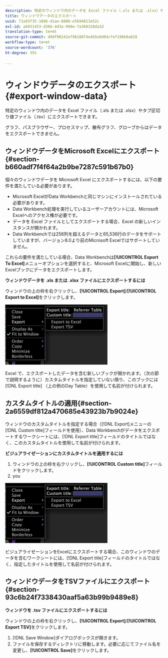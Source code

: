 ```yaml
---
description: 特定のウィンドウ内のデータを Excel ファイル（.xls または .xlsx）やタブ区切り値ファイル（.tsv）にエクスポートできます。
title: ウィンドウデータのエクスポート
uuid: 71a93f35-1096-41ae-8808-e5b94813a52c
exl-id: ab931453-d366-4d3a-990e-7a368328da2d
translation-type: tm+mt
source-git-commit: d9df90242ef96188f4e4b5e6d04cfef196b0a628
workflow-type: tm+mt
source-wordcount: '376'
ht-degree: 35%

---
```


# ウィンドウデータのエクスポート{#export-window-data}

特定のウィンドウ内のデータを Excel ファイル（.xls または .xlsx）やタブ区切り値ファイル（.tsv）にエクスポートできます。

グラフ、パスブラウザー、プロセスマップ、散布グラフ、グローブからはデータをエクスポートできません。

## ウィンドウデータをMicrosoft Excelにエクスポート{#section-b660adf7f4f64a2b9be7287c591b67b0}

個々のウィンドウデータを Microsoft Excel にエクスポートするには、以下の要件を満たしている必要があります。

* Microsoft ExcelがData Workbenchと同じマシンにインストールされている必要があります。
* Data Workbench処理を実行しているユーザーアカウントには、Microsoft Excelへのアクセス権が必要です。
* データを Excel ファイルとしてエクスポートする場合、Excel の新しいインスタンスが開かれます。
* Data Workbenchでは256列を超えるデータと65,536行のデータをサポートしていますが、バージョン8.0より前のMicrosoft Excelではサポートしていません。

これらの要件を満たしている場合、Data Workbenchは&#x200B;**[!UICONTROL Export To Excel]**&#x200B;メニューオプションを選択すると、Microsoft Excelに開始し、新しいExcelブックにデータをエクスポートします。

**ウィンドウデータを .xls または .xlsx ファイルにエクスポートするには**

ウィンドウの上の枠を右クリックし、**[!UICONTROL Export]**/**[!UICONTROL Export to Excel]**&#x200B;をクリックします。

![](assets/mnu_window_TitleBar_Export.png)

Excel で、エクスポートしたデータを含む新しいブックが開かれます。（次の節で説明するように）カスタムタイトルを指定していない限り、このブックには[!DNL Export title] （上の例のDay Table）を使用して名前が付けられます。

## カスタムタイトルの適用{#section-2a6559df812a470685e43923b7b9024e}

ウィンドウのカスタムタイトルを指定する場合（[!DNL Export]メニューの[!DNL Custom title]フィールドを使用）、Data Workbenchがデータをエクスポートするワークシートには、[!DNL Export title]フィールドのタイトルではなく、このカスタムタイトルを使用して名前が付けられます。

**ビジュアライゼーションにカスタムタイトルを適用するには**

1. ウィンドウの上の枠を右クリックし、**[!UICONTROL Custom title]**&#x200B;フィールドをクリックします。
1. you

![](assets/mnu_window_TitleBar_Export.png)

ビジュアライゼーションをExcelにエクスポートする場合、このウィンドウのデータを含むワークシートには、[!DNL Export title]フィールドのタイトルではなく、指定したタイトルを使用して名前が付けられます。

## ウィンドウデータをTSVファイルにエクスポート{#section-93c6b24f7338430aaf5a63b99b9489e8}

**ウィンドウを .tsv ファイルにエクスポートするには**

ウィンドウの上の枠を右クリックし、**[!UICONTROL Export]**/**[!UICONTROL Export TSV]**&#x200B;をクリックします。

1. [!DNL Save Window]ダイアログボックスが開きます。
1. ファイルを保存するディレクトリに移動します。必要に応じてファイル名を変更し、**[!UICONTROL Save]**&#x200B;をクリックします。
